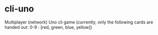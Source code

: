 # cli-uno

Multiplayer (network) Uno cli game
(currently, only the following cards are handed out: 0-9 : [red, green, blue, yellow])